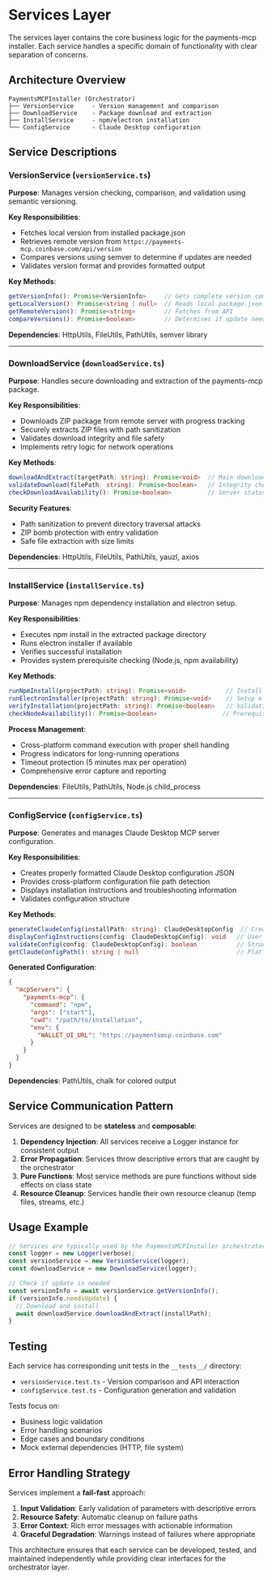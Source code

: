 # Services Layer

The services layer contains the core business logic for the payments-mcp installer. Each service handles a specific domain of functionality with clear separation of concerns.

## Architecture Overview

```
PaymentsMCPInstaller (Orchestrator)
├── VersionService     - Version management and comparison
├── DownloadService    - Package download and extraction  
├── InstallService     - npm/electron installation
└── ConfigService      - Claude Desktop configuration
```

## Service Descriptions

### VersionService (`versionService.ts`)

**Purpose**: Manages version checking, comparison, and validation using semantic versioning.

**Key Responsibilities**:
- Fetches local version from installed package.json
- Retrieves remote version from `https://payments-mcp.coinbase.com/api/version`
- Compares versions using semver to determine if updates are needed
- Validates version format and provides formatted output

**Key Methods**:
```typescript
getVersionInfo(): Promise<VersionInfo>     // Gets complete version comparison
getLocalVersion(): Promise<string | null>  // Reads local package.json
getRemoteVersion(): Promise<string>        // Fetches from API
compareVersions(): Promise<boolean>        // Determines if update needed
```

**Dependencies**: HttpUtils, FileUtils, PathUtils, semver library

---

### DownloadService (`downloadService.ts`)

**Purpose**: Handles secure downloading and extraction of the payments-mcp package.

**Key Responsibilities**:
- Downloads ZIP package from remote server with progress tracking
- Securely extracts ZIP files with path sanitization
- Validates download integrity and file safety
- Implements retry logic for network operations

**Key Methods**:
```typescript
downloadAndExtract(targetPath: string): Promise<void>  // Main download flow
validateDownload(filePath: string): Promise<boolean>   // Integrity check
checkDownloadAvailability(): Promise<boolean>          // Server status
```

**Security Features**:
- Path sanitization to prevent directory traversal attacks
- ZIP bomb protection with entry validation
- Safe file extraction with size limits

**Dependencies**: HttpUtils, FileUtils, PathUtils, yauzl, axios

---

### InstallService (`installService.ts`)

**Purpose**: Manages npm dependency installation and electron setup.

**Key Responsibilities**:
- Executes npm install in the extracted package directory
- Runs electron installer if available
- Verifies successful installation
- Provides system prerequisite checking (Node.js, npm availability)

**Key Methods**:
```typescript
runNpmInstall(projectPath: string): Promise<void>           // Install dependencies
runElectronInstaller(projectPath: string): Promise<void>    // Setup electron
verifyInstallation(projectPath: string): Promise<boolean>   // Validation
checkNodeAvailability(): Promise<boolean>                  // Prerequisite check
```

**Process Management**:
- Cross-platform command execution with proper shell handling
- Progress indicators for long-running operations
- Timeout protection (5 minutes max per operation)
- Comprehensive error capture and reporting

**Dependencies**: FileUtils, PathUtils, Node.js child_process

---

### ConfigService (`configService.ts`)

**Purpose**: Generates and manages Claude Desktop MCP server configuration.

**Key Responsibilities**:
- Creates properly formatted Claude Desktop configuration JSON
- Provides cross-platform configuration file path detection
- Displays installation instructions and troubleshooting information
- Validates configuration structure

**Key Methods**:
```typescript
generateClaudeConfig(installPath: string): ClaudeDesktopConfig  // Create config
displayConfigInstructions(config: ClaudeDesktopConfig): void   // User guidance
validateConfig(config: ClaudeDesktopConfig): boolean           // Structure check
getClaudeConfigPath(): string | null                           // Platform paths
```

**Generated Configuration**:
```json
{
  "mcpServers": {
    "payments-mcp": {
      "command": "npm",
      "args": ["start"],
      "cwd": "/path/to/installation",
      "env": {
        "WALLET_UI_URL": "https://paymentsmcp.coinbase.com"
      }
    }
  }
}
```

**Dependencies**: PathUtils, chalk for colored output

## Service Communication Pattern

Services are designed to be **stateless** and **composable**:

1. **Dependency Injection**: All services receive a Logger instance for consistent output
2. **Error Propagation**: Services throw descriptive errors that are caught by the orchestrator
3. **Pure Functions**: Most service methods are pure functions without side effects on class state
4. **Resource Cleanup**: Services handle their own resource cleanup (temp files, streams, etc.)

## Usage Example

```typescript
// Services are typically used by the PaymentsMCPInstaller orchestrator
const logger = new Logger(verbose);
const versionService = new VersionService(logger);
const downloadService = new DownloadService(logger);

// Check if update is needed
const versionInfo = await versionService.getVersionInfo();
if (versionInfo.needsUpdate) {
  // Download and install
  await downloadService.downloadAndExtract(installPath);
}
```

## Testing

Each service has corresponding unit tests in the `__tests__/` directory:

- `versionService.test.ts` - Version comparison and API interaction
- `configService.test.ts` - Configuration generation and validation

Tests focus on:
- Business logic validation
- Error handling scenarios  
- Edge cases and boundary conditions
- Mock external dependencies (HTTP, file system)

## Error Handling Strategy

Services implement a **fail-fast** approach:

1. **Input Validation**: Early validation of parameters with descriptive errors
2. **Resource Safety**: Automatic cleanup on failure paths
3. **Error Context**: Rich error messages with actionable information
4. **Graceful Degradation**: Warnings instead of failures where appropriate

This architecture ensures that each service can be developed, tested, and maintained independently while providing clear interfaces for the orchestrator layer.